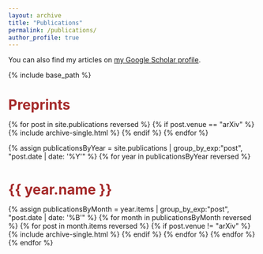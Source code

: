```yaml
---
layout: archive
title: "Publications"
permalink: /publications/
author_profile: true
---
```


<!-- {% if author.googlescholar %}
  You can also find my articles on <u><a href="{{author.googlescholar}}">my Google Scholar profile</a>.</u>
{% endif %} -->

You can also find my articles on <a href="https://scholar.google.com/citations?user=YCHJZOMAAAAJ&hl=en" target="_blank">my Google Scholar profile</a>.

{% include base_path %}

<h1 style="margin: 1.25em 0px 0.5em; padding: 0px; color: brown;">Preprints</h1>
{% for post in site.publications reversed %}
  {% if post.venue == "arXiv" %}
    {% include archive-single.html %}
  {% endif %}
{% endfor %}

{% assign publicationsByYear = site.publications | group_by_exp:"post", "post.date | date: '%Y'" %}
{% for year in publicationsByYear reversed %}
  <h1 style="margin: 1.5em 0px 0.5em; padding: 0px; color: brown;">{{ year.name }}</h1>
  {% assign publicationsByMonth = year.items | group_by_exp:"post", "post.date | date: '%B'" %}
  {% for month in publicationsByMonth reversed %}
    {% for post in month.items reversed %}
      {% if post.venue != "arXiv" %}
        {% include archive-single.html %}
      {% endif %}
    {% endfor %}
  {% endfor %}
{% endfor %}


